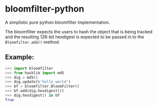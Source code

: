 bloomfilter-python
==================

A simplistic pure python bloomfilter implementation.

The bloomfilter expects the users to hash the object that is being tracked and
the resulting 128-bit hexdigest is expected to be passed in to the
`Bloomfilter.add()` method.

Example:
--------

```py
>>> import bloomfilter
>>> from hashlib import md5
>>> dig = md5()
>>> dig.update(b'hello world')
>>> bf = bloomfilter.BloomFilter()
>>> bf.add(dig.hexdigest())
>>> dig.hexdigest() in bf
True

```
